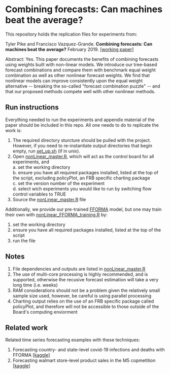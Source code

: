 # Combining forecasts: Can machines beat the average?
This repository holds the replication files for experiments from:

Tyler Pike and Francisco Vazquez-Grande. **Combining forecasts: Can machines beat the average?** February 2019. [\[working paper\]](https://papers.ssrn.com/sol3/papers.cfm?abstract_id=3691117)

  
Abstract: Yes. This paper documents the benefits of combining forecasts using weights built with non-linear models.  We introduce our tree-based forecast combinations and compare them with benchmark equal weight combination as well as other nonlinear forecast weights. We find that nonlinear models can improve consistently upon the equal weight alternative -- breaking the so-called "forecast combination puzzle" -- and that our proposed methods compete well with other nonlinear methods.

## Run instructions
Everything needed to run the experiments and appendix material of the paper should be included in this repo. All one needs to do to replicate the work is:   
1. The required directory sturcture should be pulled with the project. However, if you need to re-instantiate output directories that begin empty, run [set_up.sh](./Scripts/set) (if in unix).
2. Open [nonLinear_master.R](./Scripts/nonLinear_master.R), which will act as the control board for all experiments, and  
    a. set the working directory  
    b. ensure you have all required packages installed, listed at the top of the script, excluding policyPlot, an FRB specific charting package  
    c. set the version number of the experiment   
    d. select wich experiments you would like to run by switching flow control variables to TRUE   
3. Source the [nonLinear_master.R](./Scripts/nonLinear_master.R) file

Additionally, we provide our pre-trained [FFORMA](./Data/Models) model, but one may train their own with [nonLinear_FFORMA_training.R](./Scripts/nonLinear_FFORMA_training.R) by:
1. set the working directory  
2. ensure you have all required packages installed, listed at the top of the script 
3. run the file

## Notes
1. File dependencies and outputs are listed in [nonLinear_master.R](./Scripts/nonLinear_master.R)
2. The use of multi-core processing is highly recommended, and is supported, otherwise the recusive forecast estimation will take a very long time (i.e. weeks)
3. RAM considerations should not be a problem given the relatively small sample size used, however, be careful is using parallel processing
4. Charting output relies on the use of an FRB specific package called policyPlot, and therefore will not be accessible to those outside of the Board's computing enviorment

## Related work
Related time series forecasting examples with these techniques:
1. Forecasting country- and state-level covid-19 infections and deaths with FFORMA [\[kaggle\]](https://www.kaggle.com/tylerpike/covid-19-forecasting-fforma)
2. Forecasting walmart store-level product sales in the M5 copmetition [\[kaggle\]]()
